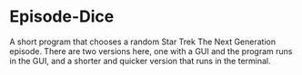 # Episode-Dice
A short program that chooses a random Star Trek The Next Generation episode.  There are two versions here, one with a GUI and the program runs in the GUI, and a shorter and quicker version that runs in the terminal.
